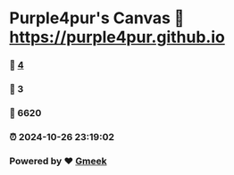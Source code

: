 # Purple4pur's Canvas :link: https://purple4pur.github.io 
### :page_facing_up: [4](https://purple4pur.github.io/tag.html) 
### :speech_balloon: 3 
### :hibiscus: 6620 
### :alarm_clock: 2024-10-26 23:19:02 
### Powered by :heart: [Gmeek](https://github.com/Meekdai/Gmeek)
